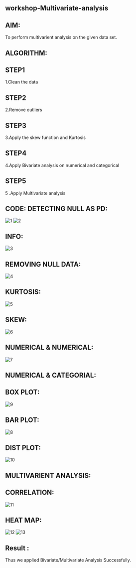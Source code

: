 ## workshop-Multivariate-analysis
 
## AIM:
To perform multivarient analysis on the given data set.

## ALGORITHM:
## STEP1
 1.Clean the data

## STEP2
 2.Remove outliers

## STEP3
 3.Apply the skew function and Kurtosis

## STEP4
 4.Apply Bivariate analysis on numerical and categorical

## STEP5
 5 .Apply Multivariate analysis

## CODE: DETECTING NULL AS PD:
![1](https://user-images.githubusercontent.com/118042624/229764438-43c239ae-5171-4acb-8055-6f04c705fd18.png)
![2](https://user-images.githubusercontent.com/118042624/229764449-9e1ac5c6-feff-4d35-9f62-8e2de82cf797.png)


## INFO:
![3](https://user-images.githubusercontent.com/118042624/229764477-2bb53b71-4151-4568-8ea6-65a02457162e.png)


## REMOVING NULL DATA:
![4](https://user-images.githubusercontent.com/118042624/229764890-2c5224d0-a637-432a-bd55-494f17f95e64.png)


## KURTOSIS:
![5](https://user-images.githubusercontent.com/118042624/229764930-ecc25196-7b81-4496-945b-e060a99c18e1.png)


## SKEW:
![6](https://user-images.githubusercontent.com/118042624/229764974-4c1dd733-f9c9-49fd-992e-55d746b5dacf.png)


## NUMERICAL & NUMERICAL:
![7](https://user-images.githubusercontent.com/118042624/229765036-c580a3f2-ba36-451a-b725-97ac15566368.png)


## NUMERICAL & CATEGORIAL:
## BOX PLOT:
![9](https://user-images.githubusercontent.com/118042624/229765113-a482a9e8-dac6-4e57-9ad5-5a6f5389d4ce.png)


## BAR PLOT:
![8](https://user-images.githubusercontent.com/118042624/229766176-46681bd6-2d33-4e21-8ab5-ad4c3afdbc9c.png)



## DIST PLOT:
![10](https://user-images.githubusercontent.com/118042624/229765619-1495b768-92d6-4801-a074-f8944a741b9e.png)


## MULTIVARIENT ANALYSIS:
## CORRELATION:
![11](https://user-images.githubusercontent.com/118042624/229765370-07f2e227-7427-4a90-ba65-37a0669d7b4e.png)


## HEAT MAP:
![12](https://user-images.githubusercontent.com/118042624/229765405-45f86157-e686-4ecb-ae38-6b660d0fd5c9.png)
![13](https://user-images.githubusercontent.com/118042624/229766110-2e013d16-ca1d-4c98-8df4-8f9c64db099e.png)



## Result :
Thus we applied Bivariate/Multivariate Analysis Successfully.
